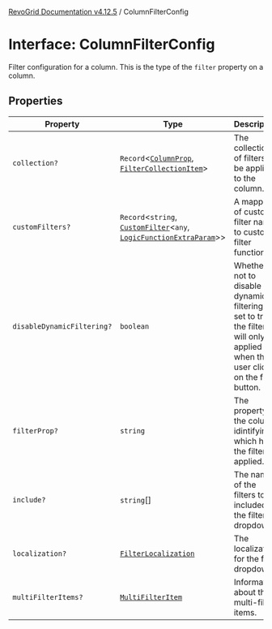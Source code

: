 [RevoGrid Documentation v4.12.5](README.md) / ColumnFilterConfig

# Interface: ColumnFilterConfig

Filter configuration for a column. This is the type of the `filter` property on a column.

## Properties

| Property | Type | Description | Defined in |
| ------ | ------ | ------ | ------ |
| `collection?` | `Record`\<[`ColumnProp`](TypeAlias.ColumnProp.md), [`FilterCollectionItem`](TypeAlias.FilterCollectionItem.md)\> | The collection of filters to be applied to the column. | [src/plugins/filter/filter.types.ts:79](https://github.com/revolist/revogrid/blob/c0c7fff7e44e26499aba20df7b49da7b6c71eb68/src/plugins/filter/filter.types.ts#L79) |
| `customFilters?` | `Record`\<`string`, [`CustomFilter`](Interface.CustomFilter.md)\<`any`, [`LogicFunctionExtraParam`](TypeAlias.LogicFunctionExtraParam.md)\>\> | A mapping of custom filter names to custom filter functions. | [src/plugins/filter/filter.types.ts:87](https://github.com/revolist/revogrid/blob/c0c7fff7e44e26499aba20df7b49da7b6c71eb68/src/plugins/filter/filter.types.ts#L87) |
| `disableDynamicFiltering?` | `boolean` | Whether or not to disable dynamic filtering. If set to true, the filter will only be applied when the user clicks on the filter button. | [src/plugins/filter/filter.types.ts:104](https://github.com/revolist/revogrid/blob/c0c7fff7e44e26499aba20df7b49da7b6c71eb68/src/plugins/filter/filter.types.ts#L104) |
| `filterProp?` | `string` | The property on the column idintifying which has the filter is applied. | [src/plugins/filter/filter.types.ts:91](https://github.com/revolist/revogrid/blob/c0c7fff7e44e26499aba20df7b49da7b6c71eb68/src/plugins/filter/filter.types.ts#L91) |
| `include?` | `string`[] | The names of the filters to be included in the filter dropdown. | [src/plugins/filter/filter.types.ts:83](https://github.com/revolist/revogrid/blob/c0c7fff7e44e26499aba20df7b49da7b6c71eb68/src/plugins/filter/filter.types.ts#L83) |
| `localization?` | [`FilterLocalization`](Interface.FilterLocalization.md) | The localization for the filter dropdown. | [src/plugins/filter/filter.types.ts:95](https://github.com/revolist/revogrid/blob/c0c7fff7e44e26499aba20df7b49da7b6c71eb68/src/plugins/filter/filter.types.ts#L95) |
| `multiFilterItems?` | [`MultiFilterItem`](Interface.MultiFilterItem.md) | Information about the multi-filter items. | [src/plugins/filter/filter.types.ts:99](https://github.com/revolist/revogrid/blob/c0c7fff7e44e26499aba20df7b49da7b6c71eb68/src/plugins/filter/filter.types.ts#L99) |
